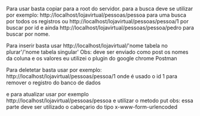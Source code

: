 Para usar basta copiar para a root do servidor.
para a busca deve se utilizar por exemplo: http://localhost/lojavirtual/pessoas/pessoa para uma busca por todos os registros
ou http://localhost/lojavirtual/pessoas/pessoa/1 por buscar por id e ainda http://localhost/lojavirtual/pessoas/pessoa/pedro para buscar por nome.

Para inserir basta usar http://localhost/lojavirtual/'nome tabela no plurar'/'nome tabela singular'
Obs: deve ser enviado como post os nomes da coluna e os valores eu utilizei o plugin do google chrome Postman

Para deletetar basta usar por exemplo: http://localhost/lojavirtual/pessoas/pessoa/1 onde é usado o id 1 para remover o registro do banco de dados

e para atualizar usar por exemplo http://localhost/lojavirtual/pessoas/pessoa e utilizar o metodo put 
obs: essa parte deve ser utilizado o cabeçario do tipo x-www-form-urlencoded
